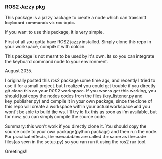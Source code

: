 ### ROS2 Jazzy pkg ###
This package is a jazzy package to create a node which can transmitt keyboard commands via ros topic.

If you want to use this package, it is very simple.

First of all you gotta have ROS2 jazzy installed.
Simply clone this repo in your workspace, compile it with colcon.

This package is not meant to be used by it's own. Its so you can integrate the keyboard command node to your environment.

August 2025.

I originally posted this ros2 package some time ago, and recently I tried to use it for a small project, but I realized you could get trouble if you directly git clone this on your ROS2 workspace.
If you wanna get this working, you should just copy the nodes codes from the files (key_listener.py and key_publisher.py) and compile it in your own package, since the clone of this repo will create a workspace within your actual workspace and you wont't be able to build the ws.
I'll try to fix this as soon as i'm available, but for now, you can simply compile the source code.

Summary: this won't work if you directly clone it. You should copy the source code to your own package(python package) and then run the node.
For practical effects, the executables are called the same as the code files(as seen in the setup.py) so you can run it using the ros2 run tool.

Greetings!!
